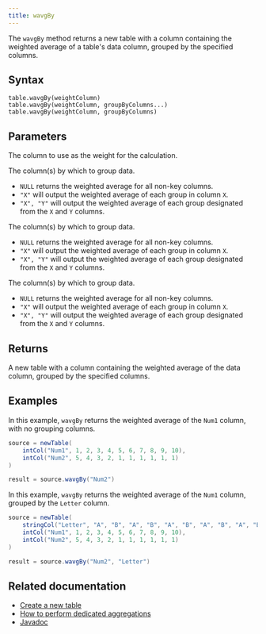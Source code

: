 ```yaml
---
title: wavgBy
---
```


The `wavgBy` method returns a new table with a column containing the weighted average of a table's data column, grouped by the specified columns.

## Syntax

```
table.wavgBy(weightColumn)
table.wavgBy(weightColumn, groupByColumns...)
table.wavgBy(weightColumn, groupByColumns)
```

## Parameters

<ParamTable>
<Param name="weightColumn" type="String">

The column to use as the weight for the calculation.

</Param>
<Param name="groupByColumns" type="String...">

The column(s) by which to group data.

- `NULL` returns the weighted average for all non-key columns.
- `"X"` will output the weighted average of each group in column `X`.
- `"X", "Y"` will output the weighted average of each group designated from the `X` and `Y` columns.

</Param>
<Param name="groupByColumns" type="ColumnName...">

The column(s) by which to group data.

- `NULL` returns the weighted average for all non-key columns.
- `"X"` will output the weighted average of each group in column `X`.
- `"X", "Y"` will output the weighted average of each group designated from the `X` and `Y` columns.

</Param>
<Param name="groupByColumns" type="Collection<String>">

The column(s) by which to group data.

- `NULL` returns the weighted average for all non-key columns.
- `"X"` will output the weighted average of each group in column `X`.
- `"X", "Y"` will output the weighted average of each group designated from the `X` and `Y` columns.

</Param>
</ParamTable>

## Returns

A new table with a column containing the weighted average of the data column, grouped by the specified columns.

## Examples

In this example, `wavgBy` returns the weighted average of the `Num1` column, with no grouping columns.

```groovy order=source,result
source = newTable(
    intCol("Num1", 1, 2, 3, 4, 5, 6, 7, 8, 9, 10),
    intCol("Num2", 5, 4, 3, 2, 1, 1, 1, 1, 1, 1)
)

result = source.wavgBy("Num2")
```

In this example, `wavgBy` returns the weighted average of the `Num1` column, grouped by the `Letter` column.

```groovy order=source,result
source = newTable(
    stringCol("Letter", "A", "B", "A", "B", "A", "B", "A", "B", "A", "B"),
    intCol("Num1", 1, 2, 3, 4, 5, 6, 7, 8, 9, 10),
    intCol("Num2", 5, 4, 3, 2, 1, 1, 1, 1, 1, 1)
)

result = source.wavgBy("Num2", "Letter")
```

## Related documentation

- [Create a new table](../../../how-to-guides/new-and-empty-table.md#newtable)
- [How to perform dedicated aggregations](../../../how-to-guides/dedicated-aggregations.md)
- [Javadoc](https://deephaven.io/core/javadoc/io/deephaven/api/TableOperations.html#wavgBy(java.lang.String))
